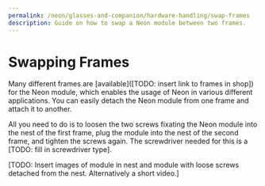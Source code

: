 ```yaml
---
permalink: /neon/glasses-and-companion/hardware-handling/swap-frames
description: Guide on how to swap a Neon module between two frames.
---
```


# Swapping Frames

Many different frames are [available]([TODO: insert link to frames in shop]) for the Neon module, which enables the usage of Neon in various different applications. You can easily detach the Neon module from one frame and attach it to another.

All you need to do is to loosen the two screws fixating the Neon module into the nest of the first frame, plug the module into the nest of the second frame, and tighten the screws again. The screwdriver needed for this is a [TODO: fill in screwdriver type].

[TODO: Insert images of module in nest and module with loose screws detached from the nest. Alternatively a short video.]
